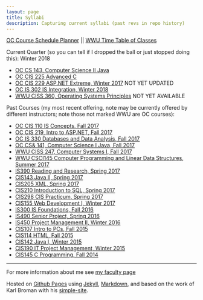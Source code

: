 ```yaml
---
layout: page
title: Syllabi
description: Capturing current syllabi (past revs in repo history)
---
```


[OC Course Schedule Planner](https://apps.olympic.edu/classschedule/Default.aspx) ||
[WWU Time Table of Classes](https://admin.wwu.edu/pls/wwis/wwskcfnd.TimeTable)

Current Quarter (so you can tell if I dropped the ball or just stopped doing this): Winter 2018

- [OC CS 143, Computer Science II Java](CS143.html)
- [OC CIS 225 Advanced C](CIS225.html)
- [OC CIS 229 ASP.NET Extreme, Winter 2017](CIS229.html) NOT YET UPDATED
- [OC IS 302 IS Integration, Winter 2018](IS302.html)
- [WWU CISS 360, Operating Systems Principles](CISS360.html) NOT YET AVAILABLE

Past Courses (my most recent offering, note may be currently offered by different instructors; note those not marked WWU are OC courses):

- [OC CIS 110 IS Concepts, Fall 2017](CIS110.html)
- [OC CIS 219, Intro to ASP.NET, Fall 2017](CIS219.html)
- [OC IS 330 Databases and Data Analysis, Fall 2017](IS330.html)
- [OC CS& 141, Computer Science I Java, Fall 2017](CS141.html)
- [WWU CISS 247, Computer Systems I, Fall 2017](CISS247.html)
- [WWU CSCI145 Computer Programming and Linear Data Structures, Summer 2017](CSCI145.html)
- [IS390 Reading and Research, Spring 2017](IS390.html)
- [CIS143 Java II, Spring 2017](CIS143.html)
- [CIS205 XML, Spring 2017](CIS205.html)
- [CIS210 Introduction to SQL, Spring 2017](CIS210.html)
- [CIS298 CIS Practicum, Spring 2017](CIS298.html)
- [CIS155 Web Development I, Winter 2017](CIS155.html)
- [IS300 IS Foundations, Fall 2016](archive/2016_Fall_IS300_Item_2250_2251_syllabus_v0.pdf)
- [IS490 Senior Project, Spring 2016](archive/2016_Spring_IS_490_Syllabus_Garripoli_Becker.html)
- [IS450 Project Management II, Winter 2016](archive/2016_Winter_IS_450_Syllabus_Garripoli.pdf)
- [CIS107 Intro to PCs, Fall 2015](archive/2015_Fall_CIS_107_Item_2152_Syllabus.html)
- [CIS114 HTML, Fall 2015](archive/2015_Fall_CIS_114_Item_2170_Syllabus.html)
- [CIS142 Java I, Winter 2015](archive/2015_Winter_CIS_142_Syllabus_Garripoli.html)
- [CIS190 IT Project Management, Winter 2015](archive/2015_Winter_CIS_190_Syllabus_Garripoli.html)
- [CIS145 C Programming, Fall 2014](archive/2014_Fall_CIS_145_Syllabus_Garripoli.html)

---

For more information about me see [my faculty page](https://argoc.github.io/faculty)


Hosted on
[Github Pages](http://pages.github.com) using
[Jekyll](http://jekyllrb.com/),
[Markdown](https://daringfireball.net/projects/markdown/), and
based on the work of Karl Broman with his
[simple-site](http://kbromain.gitpage.io/simple-site).
